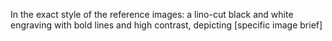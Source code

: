 In the exact style of the reference images: a lino-cut black and white engraving with bold lines and high contrast, depicting [specific image brief]